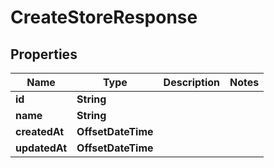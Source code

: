 

# CreateStoreResponse


## Properties

| Name | Type | Description | Notes |
|------------ | ------------- | ------------- | -------------|
|**id** | **String** |  |  |
|**name** | **String** |  |  |
|**createdAt** | **OffsetDateTime** |  |  |
|**updatedAt** | **OffsetDateTime** |  |  |




